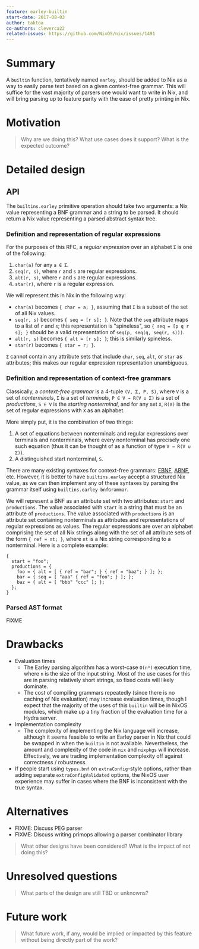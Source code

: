 ```yaml
---
feature: earley-builtin
start-date: 2017-08-03
author: taktoa
co-authors: cleverca22
related-issues: https://github.com/NixOS/nix/issues/1491
---
```


# Summary
[summary]: #summary

A `builtin` function, tentatively named `earley`, should be added to Nix
as a way to easily parse text based on a given context-free grammar.
This will suffice for the vast majority of parsers one would want to write
in Nix, and will bring parsing up to feature parity with the ease of pretty
printing in Nix.

# Motivation
[motivation]: #motivation

> Why are we doing this? What use cases does it support? What is the expected
> outcome?

# Detailed design
[design]: #detailed-design

## API

The `builtins.earley` primitive operation should take two arguments: a Nix value
representing a BNF grammar and a string to be parsed. It should return a Nix
value representing a parsed abstract syntax tree.

### Definition and representation of regular expressions

For the purposes of this RFC, a _regular expression_ over an alphabet `Σ` is
one of the following:

1. `char(a)` for any `a ∈ Σ`.
2. `seq(r, s)`, where `r` and `s` are regular expressions.
3. `alt(r, s)`, where `r` and `s` are regular expressions.
4. `star(r)`, where `r` is a regular expression.

We will represent this in Nix in the following way:

- `char(a)` becomes `{ char = a; }`, assuming that `Σ` is a subset of the set
  of all Nix values.
- `seq(r, s)` becomes `{ seq = [r s]; }`.
  Note that the `seq` attribute maps to a list of `r` and `s`; this
  representation is "spineless", so `{ seq = [p q r s]; }` should be a
  valid representation of `seq(p, seq(q, seq(r, s)))`.
- `alt(r, s)` becomes `{ alt = [r s]; }`; this is similarly spineless.
- `star(r)` becomes `{ star = r; }`.

`Σ` cannot contain any attribute sets that include `char`, `seq`, `alt`, or
`star` as attributes; this makes our regular expression representation
unambiguous.

### Definition and representation of context-free grammars

Classically, a _context-free grammar_ is a 4-tuple `(V, Σ, P, S)`, where `V` is
a set of _nonterminals_, `Σ` is a set of _terminals_, `P ∈ V → R(V ∪ Σ)` is a
set of _productions_, `S ∈ V` is the _starting nonterminal_, and for any
set `X`, `R(X)` is the set of regular expressions with `X` as an alphabet.

More simply put, it is the combination of two things:

1. A set of equations between nonterminals and regular expressions over
   terminals and nonterminals, where every nonterminal has precisely one such
   equation (thus it can be thought of as a function of type `V → R(V ∪ Σ)`).
2. A distinguished start nonterminal, `S`.

There are many existing syntaxes for context-free grammars: [EBNF][], [ABNF][],
etc. However, it is better to have `builtins.earley` accept a structured Nix
value, as we can then implement any of these syntaxes by parsing the grammar
itself using `builtins.earley bnfGrammar`.

We will represent a BNF as an attribute set with two attributes: `start` and
`productions`. The value associated with `start` is a string that must be an
attribute of `productions`. The value associated with `productions` is an
attribute set containing nonterminals as attributes and representations of
regular expressions as values. The regular expressions are over an alphabet
comprising the set of all Nix strings along with the set of all attribute sets
of the form `{ ref = nt; }`, where `nt` is a Nix string corresponding to a
nonterminal. Here is a complete example:

```
{
  start = "foo";
  productions = {
    foo = { alt = [ { ref = "bar"; } { ref = "baz"; } ]; };
    bar = { seq = [ "aaa" { ref = "foo"; } ]; };
    baz = { alt = [ "bbb" "ccc" ]; };
  };
}
```

[EBNF]: https://en.wikipedia.org/wiki/Extended_Backus%E2%80%93Naur_form
[ABNF]: https://en.wikipedia.org/wiki/Augmented_Backus%E2%80%93Naur_form

### Parsed AST format

FIXME

# Drawbacks
[drawbacks]: #drawbacks

- Evaluation times
  - The Earley parsing algorithm has a worst-case `O(n³)` execution time, where
    `n` is the size of the input string. Most of the use cases for this are in
    parsing relatively short strings, so fixed costs will likely dominate.
  - The cost of compiling grammars repeatedly (since there is no caching of Nix
    evaluation) may increase evaluation times, though I expect that the majority
    of the uses of this `builtin` will be in NixOS modules, which make up a tiny
    fraction of the evaluation time for a Hydra server.
- Implementation complexity
  - The complexity of implementing the Nix language will increase, although it
    seems feasible to write an Earley parser in Nix that could be swapped in
    when the `builtin` is not available. Nevertheless, the amount and complexity
    of the code in `nix` and `nixpkgs` will increase. Effectively, we are
    trading implementation complexity off against correctness / robustness.
- If people start using `types.bnf` on `extraConfig`-style options, rather than
  adding separate `extraConfigValidated` options, the NixOS user experience may
  suffer in cases where the BNF is inconsistent with the true syntax.

# Alternatives
[alternatives]: #alternatives

- FIXME: Discuss PEG parser
- FIXME: Discuss writing primops allowing a parser combinator library

> What other designs have been considered? What is the impact of not doing this?

# Unresolved questions
[unresolved]: #unresolved-questions

> What parts of the design are still TBD or unknowns?

# Future work
[future]: #future-work

> What future work, if any, would be implied or impacted by this feature
> without being directly part of the work?

